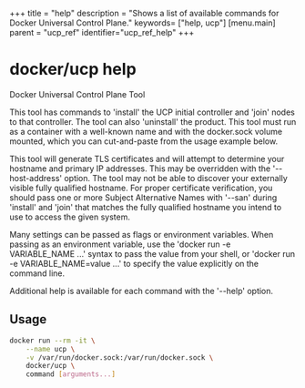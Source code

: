 +++
title = "help"
description = "Shows a list of available commands for Docker Universal Control Plane."
keywords= ["help, ucp"]
[menu.main]
parent = "ucp_ref"
identifier="ucp_ref_help"
+++

# docker/ucp help

Docker Universal Control Plane Tool

This tool has commands to 'install' the UCP initial controller and
'join' nodes to that controller.  The tool can also 'uninstall' the product.
This tool must run as a container with a well-known name and with the
docker.sock volume mounted, which you can cut-and-paste from the usage
example below.

This tool will generate TLS certificates and will attempt to determine
your hostname and primary IP addresses.  This may be overridden with the
'--host-address' option.  The tool may not be able to discover your
externally visible fully qualified hostname.  For proper certificate
verification, you should pass one or more Subject Alternative Names with
'--san' during 'install' and 'join' that matches the fully qualified
hostname you intend to use to access the given system.

Many settings can be passed as flags or environment variables. When passing as
an environment variable, use the 'docker run -e VARIABLE_NAME ...' syntax to
pass the value from your shell, or 'docker run -e VARIABLE_NAME=value ...' to
specify the value explicitly on the command line.

Additional help is available for each command with the '--help' option.

## Usage

```bash
docker run --rm -it \
    --name ucp \
    -v /var/run/docker.sock:/var/run/docker.sock \
    docker/ucp \
    command [arguments...]
```
